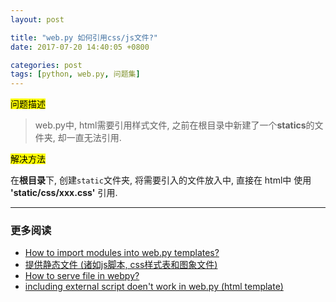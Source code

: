 ```yaml
---
layout: post

title: "web.py 如何引用css/js文件?"
date: 2017-07-20 14:40:05 +0800

categories: post
tags: [python, web.py, 问题集]
---
```


<mark>问题描述</mark>

>web.py中, html需要引用样式文件, 之前在根目录中新建了一个**statics**的文件夹, 却一直无法引用.

<mark>解决方法</mark>

在**根目录**下, 创建`static`文件夹, 将需要引入的文件放入中, 直接在 html中 使用 **'static/css/xxx.css'** 引用.

---
### 更多阅读
- [How to import modules into web.py templates?](https://stackoverflow.com/questions/5047009/how-to-import-modules-into-web-py-templates)
- [提供静态文件 (诸如js脚本, css样式表和图象文件)](http://webpy.org/cookbook/staticfiles.zh-cn)
- [How to serve file in webpy?](https://stackoverflow.com/questions/4751508/how-to-serve-file-in-webpy)
- [including external script doen't work in web.py (html template)](https://stackoverflow.com/questions/42756409/including-external-script-doent-work-in-web-py-html-template)
